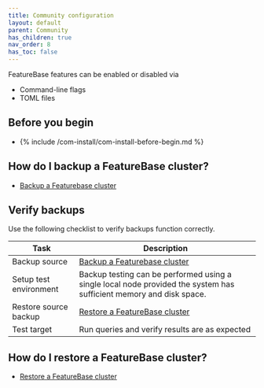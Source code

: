 ```yaml
---
title: Community configuration
layout: default
parent: Community
has_children: true
nav_order: 8
has_toc: false
---
```


FeatureBase features can be enabled or disabled via

* Command-line flags
* TOML files

## Before you begin

* {% include /com-install/com-install-before-begin.md %}

<!-- waiting on content from com-config-auth branch in PR now

## How do I setup a FeatureBase cluster?

* [Setup a FeatureBase cluster](/docs/community/com-config/com-config-cluster)

## How do I generate FeatureBase keys?

* [Generate Featurebase SSH key](/docs/community/com-config/com-config-auth-key)
* [Generate FeatureBase login auth and refresh tokens](/docs/community/com-config/com-config-auth-token)

## How do I setup authentication?

FeatureBase supports authentication and authorization with OAuth2.0 via a configurable identity provider (IdP).

Azure Active Directory is supported via SAML 2.0

* [Setup Azure AD single sign-on](/docs/community/com-config/com-config-azure-sso)
* [Setup FeatureBase authentication](/docs/community/com-config/com-config-authentication)
* [Setup FeatureBase group permissions](/docs/community/com-config/com-config-group-permissions)

-->

## How do I backup a FeatureBase cluster?

* [Backup a Featurebase cluster](/docs/community/com-config/com-config-backup)

## Verify backups

Use the following checklist to verify backups function correctly.

| Task | Description |
|---|---|
| Backup source | [Backup a Featurebase cluster](/docs/community/com-config/com-config-backup) |
| Setup test environment | Backup testing can be performed using a single local node provided the system has sufficient memory and disk space. |
| Restore source backup | [Restore a FeatureBase cluster](/docs/community/com-config/com-config-restore) |
| Test target | Run queries and verify results are as expected |

## How do I restore a FeatureBase cluster?

* [Restore a FeatureBase cluster](/docs/community/com-config/com-config-restore)

<!-- requires content in com-config-auth branch and PR

## End-to-end backup and restore process

Use the following checklist to successfully restore a cluster from backups.

| Task | Description |
|---|---|
| Stop all running processes | Stop any processes such as ingest |
| Backup the source | [Backup the FeatureBase Cluster](/docs/community/com-config/com-config-backup) |
| Create target | [Create a cluster](/docs/community/com-config/com-config-cluster) |
| Restore backups to target | [Restore a FeatureBase cluster](/docs/community/com-config/com-config-restore) |
| Test target | Run test queries and verify results are as expected |
| Redirect traffic to target | Redirect query traffic from original cluster to new cluster |
| Start all processes on target | Start processes including ingest |
| Clean up source | Backup the original cluster then tear it down |

-->
